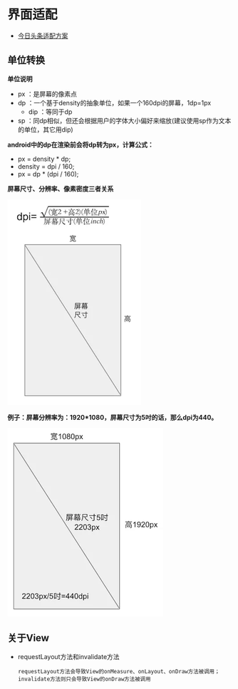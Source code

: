 # 界面适配

- [今日头条适配方案](https://mp.weixin.qq.com/s?__biz=MzI1MzYzMjE0MQ==&mid=2247484502&idx=2&sn=a60ea223de4171dd2022bc2c71e09351&scene=21#wechat_redirect)

## 单位转换

**单位说明**

- px  ：是屏幕的像素点
- dp  ：一个基于density的抽象单位，如果一个160dpi的屏幕，1dp=1px
  - dip  ：等同于dp
- sp  ：同dp相似，但还会根据用户的字体大小偏好来缩放(建议使用sp作为文本的单位，其它用dip)

**android中的dp在渲染前会将dp转为px，计算公式：**

- px = density * dp;
- density = dpi / 160;
- px = dp * (dpi / 160);

**屏幕尺寸、分辨率、像素密度三者关系**

![](https://raw.githubusercontent.com/CNAD666/MyData/master/pic/store/20200402104045.png)

**例子：屏幕分辨率为：1920*1080，屏幕尺寸为5吋的话，那么dpi为440。**

![](https://raw.githubusercontent.com/CNAD666/MyData/master/pic/store/20200402104153.png)

## 关于View

- requestLayout方法和invalidate方法

  ```
  requestLayout方法会导致View的onMeasure、onLayout、onDraw方法被调用；invalidate方法则只会导致View的onDraw方法被调用
  ```

  